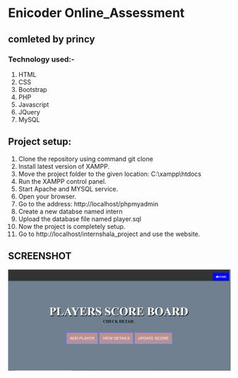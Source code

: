 # Enicoder Online_Assessment
## comleted by princy
### Technology used:-
1. HTML
2. CSS
3. Bootstrap
4. PHP
5. Javascript
6. JQuery
7. MySQL
## Project setup:
1. Clone the repository using command git clone
2. Install latest version of XAMPP.
3. Move the project folder to the given location: C:\xampp\htdocs
4. Run the XAMPP control panel.
5. Start Apache and MYSQL service.
6. Open your browser.
7. Go to the address: http://localhost/phpmyadmin
8. Create a new databse named intern
9. Upload the database file named player.sql
10. Now the project is completely setup.
11. Go to http://localhost/internshala_project and use the website.

## SCREENSHOT
![Alt Text](https://github.com/Princy06/Assessment/blob/main/screenshot/assgn1.png)
